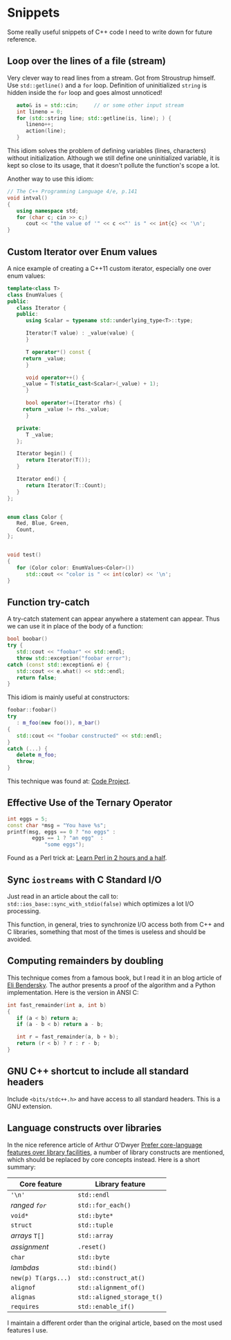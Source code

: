 Snippets
========

Some really useful snippets of C++ code I need to write down for future
reference.


## Loop over the lines of a file (stream)

Very clever way to read lines from a stream.  Got from Stroustrup himself.
Use `std::getline()` and a `for` loop.  Definition of uninitialized
`string` is hidden inside the `for` loop and goes almost unnoticed!

```c++
   auto& is = std::cin;		// or some other input stream
   int lineno = 0;
   for (std::string line; std::getline(is, line); ) {
      lineno++;
      action(line);
   }
```

This idiom solves the problem of defining variables (lines, characters)
without initialization.  Although we still define one uninitialized variable,
it is kept so close to its usage, that it doesn't pollute the function's
scope a lot.

Another way to use this idiom:

```c++
// The C++ Programming Language 4/e, p.141
void intval()
{
   using namespace std;
   for (char c; cin >> c;)
      cout << "the value of '" << c <<"' is " << int{c} << '\n';
}
```

## Custom Iterator over Enum values ##

A nice example of creating a C++11 custom iterator, especially one over enum
values:

```c++
template<class T>
class EnumValues {
public:
   class Iterator {
   public:
      using Scalar = typename std::underlying_type<T>::type;

      Iterator(T value) : _value(value) {
      }

      T operator*() const {
	 return _value;
      }

      void operator++() {
	 _value = T(static_cast<Scalar>(_value) + 1);
      }

      bool operator!=(Iterator rhs) {
	 return _value != rhs._value;
      }

   private:
      T _value;
   };

   Iterator begin() {
      return Iterator(T());
   }

   Iterator end() {
      return Iterator(T::Count);
   }
};


enum class Color {
   Red, Blue, Green,
   Count,
};


void test()
{
   for (Color color: EnumValues<Color>())
      std::cout << "color is " << int(color) << '\n';
}
```

## Function try-catch

A try-catch statement can appear anywhere a statement can appear.
Thus we can use it in place of the body of a function:

```c++
bool boobar()
try {
   std::cout << "foobar" << std::endl;
   throw std::exception("foobar error");
catch (const std::exception& e) {
   std::cout << e.what() << std::endl;
   return false;
}
```

This idiom is mainly useful at constructors:

```c++
foobar::foobar()
try
   : m_foo(new foo()), m_bar()
{
   std::cout << "foobar constructed" << std::endl;
}
catch (...) {
   delete m_foo;
   throw;
}
```

This technique was found at: [Code Project][code_project_url].

[code_project_url]:	http://www.codeproject.com/Articles/1035313/Cplusplus-is-fun-tips-and-tricks

## Effective Use of the Ternary Operator

```c++
int eggs = 5;
const char *msg = "You have %s";
printf(msg, eggs == 0 ? "no eggs" :
	    eggs == 1 ? "an egg"  :
			"some eggs");
```

Found as a Perl trick at: [Learn Perl in 2 hours and a half][perl].

[perl]:		http://qntm.org/files/perl/perl.html


## Sync `iostreams` with C Standard I/O

Just read in an article about the call to:
    `std::ios_base::sync_with_stdio(false)`
which optimizes a lot I/O processing.

This function, in general, tries to synchronize I/O access both from C++ and C
libraries, something that most of the times is useless and should be avoided.


## Computing remainders by doubling

This technique comes from a famous book, but I read it in an blog article of
[Eli Bendersky](https://eli.thegreenplace.net/2018/computing-remainders-by-doubling/).
The author presents a proof of the algorithm and a Python implementation.
Here is the version in ANSI C:

```c++
int fast_remainder(int a, int b)
{
   if (a < b) return a;
   if (a - b < b) return a - b;

   int r = fast_remainder(a, b + b);
   return (r < b) ? r : r - b;
}
```


## GNU C++ shortcut to include all standard headers

Include `<bits/stdc++.h>` and have access to all standard headers.
This is a GNU extension.


## Language constructs over libraries ##

In the nice reference article of Arthur O'Dwyer
[Prefer core-language features over library facilities](https://quuxplusone.github.io/blog/2022/10/16/prefer-core-over-library/),
a number of library constructs are mentioned, which should be replaced by core
concepts instead.  Here is a short summary:

Core feature		| Library feature
------------------------|------------------------
`'\n'`			| `std::endl`
_ranged `for`_		| `std::for_each()`
`void*`			| `std::byte*`
`struct`		| `std::tuple`
_arrays_ `T[]`		| `std::array`
_assignment_		| `.reset()`
`char`			| `std::byte`
_lambdas_		| `std::bind()`
`new(p) T(args...)`	| `std::construct_at()`
`alignof`		| `std::alignment_of()`
`alignas`		| `std::aligned_storage_t()`
`requires`		| `std::enable_if()`

I maintain a different order than the original article, based on the most used
features I use.
